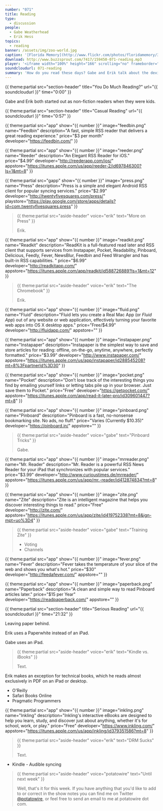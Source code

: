 ```yaml
---
number: "071"
title: Reading
type:
  - discussion
people:
  - Gabe Weatherhead
  - Erik Hess
topics:
  - reading
banner: /assets/img/zoo-world.jpg
caption: '[Florida Memory](http://www.flickr.com/photos/floridamemory/3928465589/)'
download: http://www.buzzsprout.com/7417/159450-071-reading.mp3
player: '<iframe width="100%" height="166" scrolling="no" frameborder="no" src="https://w.soundcloud.com/player/?url=https%3A//api.soundcloud.com/tracks/140604164%3Fsecret_token%3Ds-lBqle&amp;color=ff5500&amp;auto_play=false&amp;hide_related=false&amp;show_artwork=true"></iframe>'
soundcloudurl: 071-reading
summary: 'How do you read these days? Gabe and Erik talk about the devices and apps they use for casual and serious reading.'
---
```


{{ theme:partial src="section-header" title="You Do Much Reading?" url="{{ soundcloudurl }}" time="0:00" }}

Gabe and Erik both started out as non-fiction readers when they were kids. 

{{ theme:partial src="section-header" title="Casual Reading" url="{{ soundcloudurl }}" time="0:57" }}

{{ theme:partial src="app" show="{{ number }}" image="feedbin.png" name="Feedbin" description="A fast, simple RSS reader that delivers a great reading experience." price="$3 per month" developer="https://feedbin.com/" }}

{{ theme:partial src="app" show="{{ number }}" image="reeder.png" name="Reeder" description="An Elegant RSS Reader for iOS." price="$4.99" developer="http://reederapp.com/ios/" appstore="https://itunes.apple.com/us/app/reeder-2/id697846300?ls=1&mt=8" }}

{{ theme:partial src="gapp" show="{{ number }}" image="press.png" name="Press" description="Press is a simple and elegant Android RSS client for popular syncing services." price="$2.99" developer="http://twentyfivesquares.com/press/" playstore="https://play.google.com/store/apps/details?id=com.twentyfivesquares.press" }}

> {{ theme:partial src="aside-header" voice="erik" text="More on Press" }}
>
> Erik.

{{ theme:partial src="app" show="{{ number }}" image="readkit.png" name="Readkit" description="ReadKit is a full-featured read later and RSS client that supports services from Instapaper, Pocket, Readability, Pinboard, Delicious, Feedly, Fever, NewsBlur, Feedbin and Feed Wrangler and has built-in RSS capabilities. " price="$6.99" developer="http://readkitapp.com/" appstore="https://itunes.apple.com/app/readkit/id588726889?ls=1&mt=12" }}

> {{ theme:partial src="aside-header" voice="erik" text="The Chromebook" }}
>
> Erik.

{{ theme:partial src="app" show="{{ number }}" image="fluid.png" name="Fluid" description="Fluid lets you create a Real Mac App (or *Fluid App*) out of any website or web application, effectively turning your favorite web apps into OS X desktop apps." price="Free/$4.99" developer="http://fluidapp.com/" appstore="" }}

{{ theme:partial src="app" show="{{ number }}" image="instapaper.png" name="Instapaper" description="Instapaper is the simplest way to save and store articles for reading: offline, on-the-go, anytime, anywhere, perfectly formatted." price="$3.99" developer="http://www.instapaper.com/" appstore="https://itunes.apple.com/us/app/instapaper/id288545208?mt=8%3FpartnerId%3D30" }}

{{ theme:partial src="app" show="{{ number }}" image="pocket.png" name="Pocket" description="Don’t lose track of the interesting things you find by emailing yourself links or letting tabs pile up in your browser. Just save them to Pocket." price="Free" developer="https://getpocket.com/" appstore="https://itunes.apple.com/app/read-it-later-pro/id309601447?mt=8" }}

{{ theme:partial src="app" show="{{ number }}" image="pinboard.png" name="Pinboard" description="Pinboard is a fast, no-nonsense bookmarking site. No ads, no fluff." price="Varies (Currently $10.35)" developer="https://pinboard.in/" appstore="" }}

> {{ theme:partial src="aside-header" voice="gabe" text="Pinboard Tricks" }}
>
> Gabe.

{{ theme:partial src="app" show="{{ number }}" image="mrreader.png" name="Mr. Reader" description="Mr. Reader is a powerful RSS News Reader for your iPad that synchronizes with popular services." price="$3.99" developer="http://www.curioustimes.de/mrreader/" appstore="https://itunes.apple.com/us/app/mr.-reader/id412874834?mt=8" }}

{{ theme:partial src="app" show="{{ number }}" image="zite.png" name="Zite" description="Zite is an intelligent magazine that helps you discover interesting things to read." price="Free" developer="http://zite.com/" appstore="https://itunes.apple.com/us/app/zite/id419752338?mt=8&ign-mpt=uo%3D4" }}

> {{ theme:partial src="aside-header" voice="gabe" text="Training Zite" }}
>
> * Voting
> * Channels

{{ theme:partial src="app" show="{{ number }}" image="fever.png" name="Fever" description="Fever takes the temperature of your slice of the web and shows you what's hot." price="$30" developer="http://feedafever.com/" appstore="" }}

{{ theme:partial src="app" show="{{ number }}" image="paperback.png" name="Paperback" description="A clean and simple way to read Pinboard articles later." price="$15 per Year" developer="https://readpaperback.com/" appstore="" }}

{{ theme:partial src="section-header" title="Serious Reading" url="{{ soundcloudurl }}" time="21:32" }}

Leaving paper behind. 

Erik uses a Paperwhite instead of an iPad.

Gabe uses an iPad.

> {{ theme:partial src="aside-header" voice="erik" text="Kindle vs. iBooks" }}
>
> Text.

Erik makes an exception for technical books, which he reads almost exclusively in PDF on an iPad or desktop.

* O'Reilly
* Safari Books Online
* Pragmatic Programmers

{{ theme:partial src="app" show="{{ number }}" image="inkling.png" name="Inkling" description="Inkling's interactive eBooks are designed to help you learn, study, and discover just about anything, whether it's for school, work, or play." price="Free" developer="https://www.inkling.com/" appstore="https://itunes.apple.com/us/app/inkling/id379351586?mt=8" }}

> {{ theme:partial src="aside-header" voice="erik" text="DRM Sucks" }}
>
> Text.

* Kindle - Audible syncing 

> {{ theme:partial src="aside-header" voice="potatowire" text="Until next week" }}
> 
> Well, that's it for this week. If you have anything that you'd like to add to or correct in the show notes you can find me on Twitter [@potatowire](http://twitter.com/potatowire/), or feel free to send an email to me at potatowire dot com.
